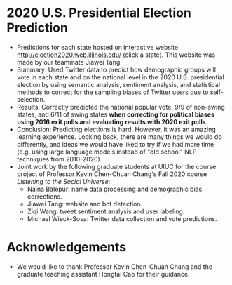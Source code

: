 # 2020 U.S. Presidential Election Prediction
- Predictions for each state hosted on interactive website http://election2020.web.illinois.edu/ (click a state). This website was made by our teammate Jiawei Tang.
- Summary: Used Twitter data to predict how demographic groups will vote in each state and on the national level in the 2020 U.S. presidential election by using semantic analysis, sentiment analysis, and statistical methods to correct for the sampling biases of Twitter users due to self-selection.
- Results: Correctly predicted the national popular vote, 9/9 of non-swing states, and 6/11 of swing states **when correcting for political biases using 2016 exit polls and evaluating results with 2020 exit polls**.
- Conclusion: Predicting elections is hard. However, it was an amazing learning experience. Looking back, there are many things we would do differently, and ideas we would have liked to try if we had more time (e.g. using large language models instead of "old school" NLP techniques from 2010-2020).
- Joint work by the following graduate students at UIUC for the course project of Professor Kevin Chen-Chuan Chang's Fall 2020 course *Listening to the Social Universe*:
  - Naina Balepur: name data processing and demographic bias corrections.
  - Jiawei Tang: website and bot detection.
  - Ziqi Wang: tweet sentiment analysis and user labeling.
  - Michael Wieck-Sosa: Twitter data collection and vote predictions.
# Acknowledgements
- We would like to thank Professor Kevin Chen-Chuan Chang and the graduate teaching assistant Hongtai Cao for their guidance.
